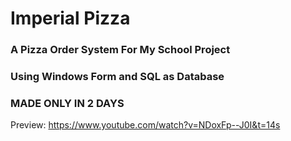 # Imperial Pizza
### A Pizza Order System For My School Project
### Using Windows Form and SQL as Database

### MADE ONLY IN 2 DAYS

Preview: https://www.youtube.com/watch?v=NDoxFp--J0I&t=14s
